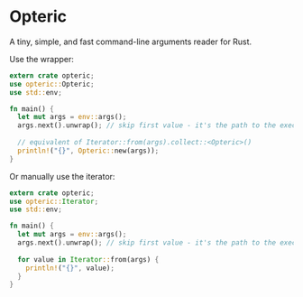 # Opteric

A tiny, simple, and fast command-line arguments reader for Rust.

Use the wrapper:
```rs
extern crate opteric;
use opteric::Opteric;
use std::env;

fn main() {
  let mut args = env::args();
  args.next().unwrap(); // skip first value - it's the path to the executable
  
  // equivalent of Iterator::from(args).collect::<Opteric>()
  println!("{}", Opteric::new(args));
}
```
Or manually use the iterator:
```rs
extern crate opteric;
use opteric::Iterator;
use std::env;

fn main() {
  let mut args = env::args();
  args.next().unwrap(); // skip first value - it's the path to the executable
  
  for value in Iterator::from(args) {
    println!("{}", value);
  }
}
```

